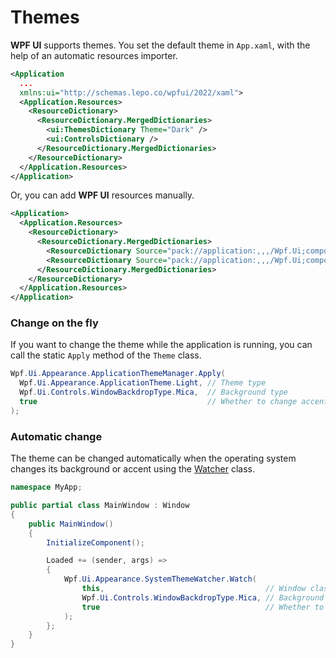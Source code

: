 # Themes

**WPF UI** supports themes. You set the default theme in `App.xaml`, with the help of an automatic resources importer.

```xml
<Application
  ...
  xmlns:ui="http://schemas.lepo.co/wpfui/2022/xaml">
  <Application.Resources>
    <ResourceDictionary>
      <ResourceDictionary.MergedDictionaries>
        <ui:ThemesDictionary Theme="Dark" />
        <ui:ControlsDictionary />
      </ResourceDictionary.MergedDictionaries>
    </ResourceDictionary>
  </Application.Resources>
</Application>
```

Or, you can add **WPF UI** resources manually.

```xml
<Application>
  <Application.Resources>
    <ResourceDictionary>
      <ResourceDictionary.MergedDictionaries>
        <ResourceDictionary Source="pack://application:,,,/Wpf.Ui;component/Styles/Theme/Dark.xaml" />
        <ResourceDictionary Source="pack://application:,,,/Wpf.Ui;component/Styles/Wpf.Ui.xaml" />
      </ResourceDictionary.MergedDictionaries>
    </ResourceDictionary>
  </Application.Resources>
</Application>
```

### Change on the fly

If you want to change the theme while the application is running, you can call the static `Apply` method of the `Theme` class.

```csharp
Wpf.Ui.Appearance.ApplicationThemeManager.Apply(
  Wpf.Ui.Appearance.ApplicationTheme.Light, // Theme type
  Wpf.Ui.Controls.WindowBackdropType.Mica,  // Background type
  true                                      // Whether to change accents automatically
);
```

### Automatic change

The theme can be changed automatically when the operating system changes its background or accent using the [Watcher](https://github.com/lepoco/wpfui/blob/main/src/Wpf.Ui/Appearance/Watcher.cs) class.

```csharp
namespace MyApp;

public partial class MainWindow : Window
{
    public MainWindow()
    {
        InitializeComponent();

        Loaded += (sender, args) =>
        {
            Wpf.Ui.Appearance.SystemThemeWatcher.Watch(
                this,                                    // Window class
                Wpf.Ui.Controls.WindowBackdropType.Mica, // Background type
                true                                     // Whether to change accents automatically
            );
        };
    }
}
```
